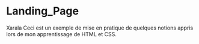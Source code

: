 # Landing_Page
Xarala 
Ceci est un exemple de mise en pratique de quelques notions appris lors de mon apprentissage de HTML et CSS.
